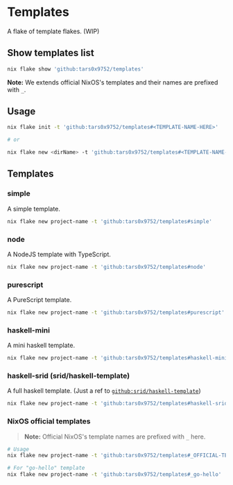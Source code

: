 # Templates

A flake of template flakes. (WIP)

## Show templates list

```sh
nix flake show 'github:tars0x9752/templates'
```

**Note:** We extends official NixOS's templates and their names are prefixed with `_`.

## Usage

```sh
nix flake init -t 'github:tars0x9752/templates#<TEMPLATE-NAME-HERE>'

# or

nix flake new <dirName> -t 'github:tars0x9752/templates#<TEMPLATE-NAME-HERE>'
```
## Templates

### simple

A simple template.

```sh
nix flake new project-name -t 'github:tars0x9752/templates#simple'
```

### node

A NodeJS template with TypeScript.

```sh
nix flake new project-name -t 'github:tars0x9752/templates#node'
```

### purescript

A PureScript template.

```sh
nix flake new project-name -t 'github:tars0x9752/templates#purescript'
```

### haskell-mini

A mini haskell template.

```sh
nix flake new project-name -t 'github:tars0x9752/templates#haskell-mini'
```

### haskell-srid (srid/haskell-template)

A full haskell template. (Just a ref to [`github:srid/haskell-template`](https://github.com/srid/haskell-template))

```sh
nix flake new project-name -t 'github:tars0x9752/templates#haskell-srid'
```

### NixOS official templates

> **Note:** Official NixOS's template names are prefixed with `_` here.

```sh
# Usage
nix flake new project-name -t 'github:tars0x9752/templates#_OFFICIAL-TEMPLATE-NAME-HERE'

# For "go-hello" template
nix flake new project-name -t 'github:tars0x9752/templates#_go-hello'
```
